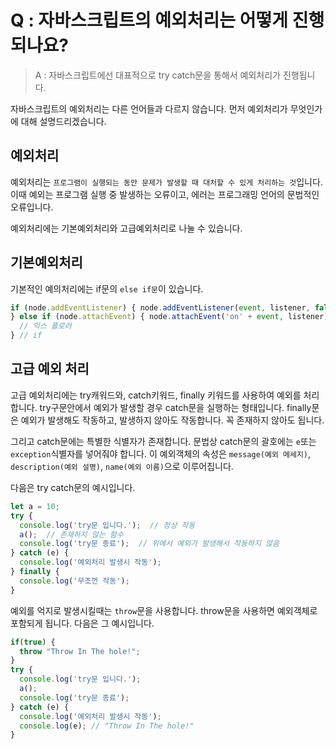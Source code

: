 # Q : 자바스크립트의 예외처리는 어떻게 진행되나요?

> A : 자바스크립트에선 대표적으로 try catch문을 통해서 예외처리가 진행됩니다.

자바스크립트의 예외처리는 다른 언어들과 다르지 않습니다. 먼저 예외처리가 무엇인가에 대해 설명드리겠습니다.

## 예외처리
예외처리는 `프로그램이 실행되는 동안 문제가 발생할 때 대처할 수 있게 처리하는 것`입니다. 이때 예외는 프로그램 실행 중 발생하는 오류이고, 에러는 프로그래밍 언어의 문법적인 오류입니다.

예외처리에는 기본예외처리와 고급예외처리로 나눌 수 있습니다.

## 기본예외처리
기본적인 예의처리에는 if문의 `else if문`이 있습니다.

```javascript
if (node.addEventListener) { node.addEventListener(event, listener, false); // 파이어폭스, 크롬, 사파리, 오페라
} else if (node.attachEvent) { node.attachEvent('on' + event, listener); 
  // 익스 플로러
} // if
```

## 고급 예외 처리
고급 예외처리에는 try캐워드와, catch키워드, finally 키워드를 사용하여 예외를 처리합니다. try구문안에서 예외가 발생할 경우 catch문을 실행하는 형태입니다. finally문은 예외가 발생해도 작동하고, 발생하지 않아도 작동합니다. 꼭 존재하지 않아도 됩니다.

그리고 catch문에는 특별한 식별자가 존재합니다. 문법상 catch문의 괄호에는 `e`또는 `exception`식별자를 넣어줘야 합니다. 이 예외객체의 속성은 `message(예외 메세지)`, `description(예외 설명)`, `name(예외 이름)`으로 이루어집니다.

다음은 try catch문의 예시입니다.
```javascript
let a = 10;
try {
  console.log('try문 입니다.');  // 정상 작동
  a();  // 존재하지 않는 함수
  console.log('try문 종료');  // 위에서 예외가 발생해서 작동하지 않음
} catch (e) {
  console.log('예외처리 발생시 작동');
} finally {
  console.log('무조껀 작동');
}
```

예외를 억지로 발생시킬때는 `throw`문을 사용합니다. throw문을 사용하면 예외객체로 포함되게 됩니다. 다음은 그 예시입니다.
```javascript
if(true) {
  throw "Throw In The hole!";
} 
try {
  console.log('try문 입니다.');
  a();
  console.log('try문 종료');
} catch (e) {
  console.log('예외처리 발생시 작동');
  console.log(e); // "Throw In The hole!"
}